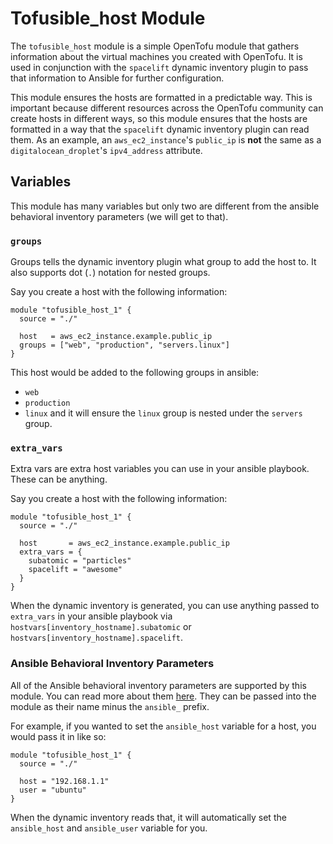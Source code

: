 # Tofusible_host Module

The `tofusible_host` module is a simple OpenTofu module that gathers information about the virtual machines you created with OpenTofu.
It is used in conjunction with the `spacelift` dynamic inventory plugin to pass that information to Ansible for further configuration.

This module ensures the hosts are formatted in a predictable way.
This is important because different resources across the OpenTofu community can create hosts in different ways, so this module ensures that the hosts are formatted in a way that the `spacelift` dynamic inventory plugin can read them.
As an example, an `aws_ec2_instance`'s `public_ip` is **not** the same as a `digitalocean_droplet`'s `ipv4_address` attribute.

## Variables

This module has many variables but only two are different from the ansible behavioral inventory parameters (we will get to that).

### `groups`

Groups tells the dynamic inventory plugin what group to add the host to. It also supports dot (`.`) notation for nested groups.

Say you create a host with the following information:
```hcl
module "tofusible_host_1" {
  source = "./"

  host   = aws_ec2_instance.example.public_ip
  groups = ["web", "production", "servers.linux"]
}
```

This host would be added to the following groups in ansible:
- `web`
- `production`
- `linux` and it will ensure the `linux` group is nested under the `servers` group.

### `extra_vars`

Extra vars are extra host variables you can use in your ansible playbook. These can be anything.

Say you create a host with the following information:
```hcl
module "tofusible_host_1" {
  source = "./"

  host       = aws_ec2_instance.example.public_ip
  extra_vars = {
    subatomic = "particles"
    spacelift = "awesome"
  }
}
```
When the dynamic inventory is generated, you can use anything passed to `extra_vars` in your ansible playbook via `hostvars[inventory_hostname].subatomic` or `hostvars[inventory_hostname].spacelift`.

### Ansible Behavioral Inventory Parameters

All of the Ansible behavioral inventory parameters are supported by this module. You can read more about them [here](https://docs.ansible.com/ansible/latest/inventory_guide/intro_inventory.html#connecting-to-hosts-behavioral-inventory-parameters).
They can be passed into the module as their name minus the `ansible_` prefix.

For example, if you wanted to set the `ansible_host` variable for a host, you would pass it in like so:
```hcl
module "tofusible_host_1" {
  source = "./"

  host = "192.168.1.1"
  user = "ubuntu"
}
```
When the dynamic inventory reads that, it will automatically set the `ansible_host` and `ansible_user` variable for you.